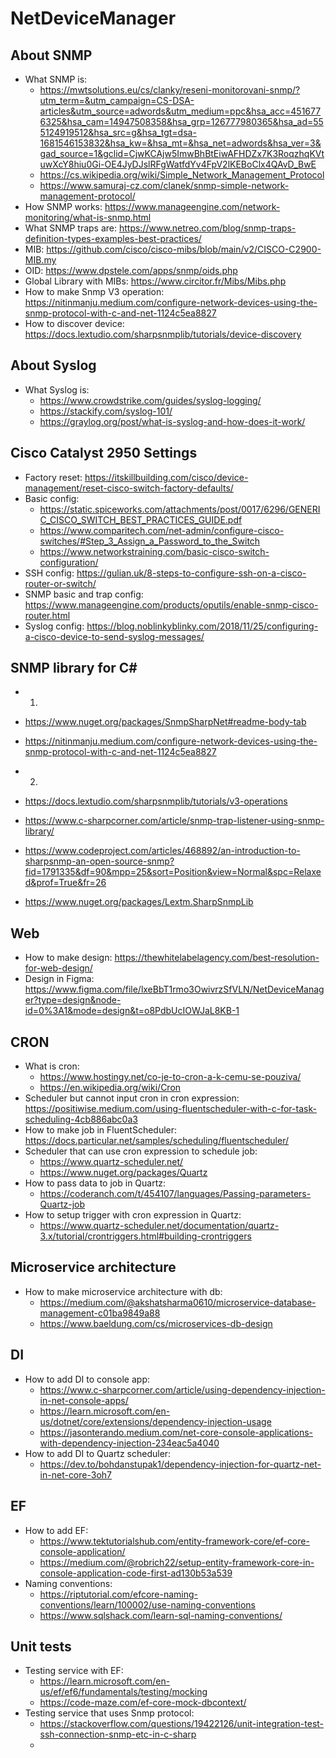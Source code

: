 # NetDeviceManager

## About SNMP
- What SNMP is: 
  - https://mwtsolutions.eu/cs/clanky/reseni-monitorovani-snmp/?utm_term=&utm_campaign=CS-DSA-articles&utm_source=adwords&utm_medium=ppc&hsa_acc=4516776325&hsa_cam=14947508358&hsa_grp=126777980365&hsa_ad=555124919512&hsa_src=g&hsa_tgt=dsa-1681546153832&hsa_kw=&hsa_mt=&hsa_net=adwords&hsa_ver=3&gad_source=1&gclid=CjwKCAjw5ImwBhBtEiwAFHDZx7K3RoqzhqKVtuwXcY8hiu0Gi-OE4JyDJslRFgWatfdYv4FpV2lKEBoClx4QAvD_BwE
  - https://cs.wikipedia.org/wiki/Simple_Network_Management_Protocol
  - https://www.samuraj-cz.com/clanek/snmp-simple-network-management-protocol/
- How SNMP works: https://www.manageengine.com/network-monitoring/what-is-snmp.html
- What SNMP traps are: https://www.netreo.com/blog/snmp-traps-definition-types-examples-best-practices/
- MIB: https://github.com/cisco/cisco-mibs/blob/main/v2/CISCO-C2900-MIB.my
- OID: https://www.dpstele.com/apps/snmp/oids.php
- Global Library with MIBs: https://www.circitor.fr/Mibs/Mibs.php
- How to make Snmp V3 operation: https://nitinmanju.medium.com/configure-network-devices-using-the-snmp-protocol-with-c-and-net-1124c5ea8827
- How to discover device: https://docs.lextudio.com/sharpsnmplib/tutorials/device-discovery

## About Syslog
- What Syslog is: 
  - https://www.crowdstrike.com/guides/syslog-logging/
  - https://stackify.com/syslog-101/
  - https://graylog.org/post/what-is-syslog-and-how-does-it-work/

## Cisco Catalyst 2950 Settings
- Factory reset: https://itskillbuilding.com/cisco/device-management/reset-cisco-switch-factory-defaults/
- Basic config: 
  - https://static.spiceworks.com/attachments/post/0017/6296/GENERIC_CISCO_SWITCH_BEST_PRACTICES_GUIDE.pdf
  - https://www.comparitech.com/net-admin/configure-cisco-switches/#Step_3_Assign_a_Password_to_the_Switch
  - https://www.networkstraining.com/basic-cisco-switch-configuration/
- SSH config: https://gulian.uk/8-steps-to-configure-ssh-on-a-cisco-router-or-switch/
- SNMP basic and trap config: https://www.manageengine.com/products/oputils/enable-snmp-cisco-router.html
- Syslog config: https://blog.noblinkyblinky.com/2018/11/25/configuring-a-cisco-device-to-send-syslog-messages/

## SNMP library for C#
- 1)
-   https://www.nuget.org/packages/SnmpSharpNet#readme-body-tab
-   https://nitinmanju.medium.com/configure-network-devices-using-the-snmp-protocol-with-c-and-net-1124c5ea8827
- 2)
-   https://docs.lextudio.com/sharpsnmplib/tutorials/v3-operations

- https://www.c-sharpcorner.com/article/snmp-trap-listener-using-snmp-library/
- https://www.codeproject.com/articles/468892/an-introduction-to-sharpsnmp-an-open-source-snmp?fid=1791335&df=90&mpp=25&sort=Position&view=Normal&spc=Relaxed&prof=True&fr=26
- https://www.nuget.org/packages/Lextm.SharpSnmpLib

## Web
- How to make design: https://thewhitelabelagency.com/best-resolution-for-web-design/
- Design in Figma: https://www.figma.com/file/lxeBbT1rmo3OwivrzSfVLN/NetDeviceManager?type=design&node-id=0%3A1&mode=design&t=o8PdbUcIOWJaL8KB-1

## CRON
- What is cron: 
  - https://www.hostingy.net/co-je-to-cron-a-k-cemu-se-pouziva/
  - https://en.wikipedia.org/wiki/Cron
- Scheduler but cannot input cron in cron expression: https://positiwise.medium.com/using-fluentscheduler-with-c-for-task-scheduling-4cb886abc0a3
- How to make job in FluentScheduler: https://docs.particular.net/samples/scheduling/fluentscheduler/
- Scheduler that can use cron expression to schedule job: 
  - https://www.quartz-scheduler.net/
  - https://www.nuget.org/packages/Quartz
- How to pass data to job in Quartz:
  - https://coderanch.com/t/454107/languages/Passing-parameters-Quartz-job
- How to setup trigger with cron expression in Quartz:
  - https://www.quartz-scheduler.net/documentation/quartz-3.x/tutorial/crontriggers.html#building-crontriggers

## Microservice architecture 
- How to make microservice architecture with db: 
  - https://medium.com/@akshatsharma0610/microservice-database-management-c01ba9849a88
  - https://www.baeldung.com/cs/microservices-db-design

## DI
- How to add DI to console app: 
  - https://www.c-sharpcorner.com/article/using-dependency-injection-in-net-console-apps/
  - https://learn.microsoft.com/en-us/dotnet/core/extensions/dependency-injection-usage
  - https://jasonterando.medium.com/net-core-console-applications-with-dependency-injection-234eac5a4040
- How to add DI to Quartz scheduler:
  - https://dev.to/bohdanstupak1/dependency-injection-for-quartz-net-in-net-core-3oh7

## EF
- How to add EF: 
  - https://www.tektutorialshub.com/entity-framework-core/ef-core-console-application/
  - https://medium.com/@robrich22/setup-entity-framework-core-in-console-application-code-first-ad130b53a539
- Naming conventions:
  - https://riptutorial.com/efcore-naming-conventions/learn/100002/use-naming-conventions
  - https://www.sqlshack.com/learn-sql-naming-conventions/


## Unit tests
- Testing service with EF:
  - https://learn.microsoft.com/en-us/ef/ef6/fundamentals/testing/mocking
  - https://code-maze.com/ef-core-mock-dbcontext/
- Testing service that uses Snmp protocol:
  - https://stackoverflow.com/questions/19422126/unit-integration-test-ssh-connection-snmp-etc-in-c-sharp
  - 
